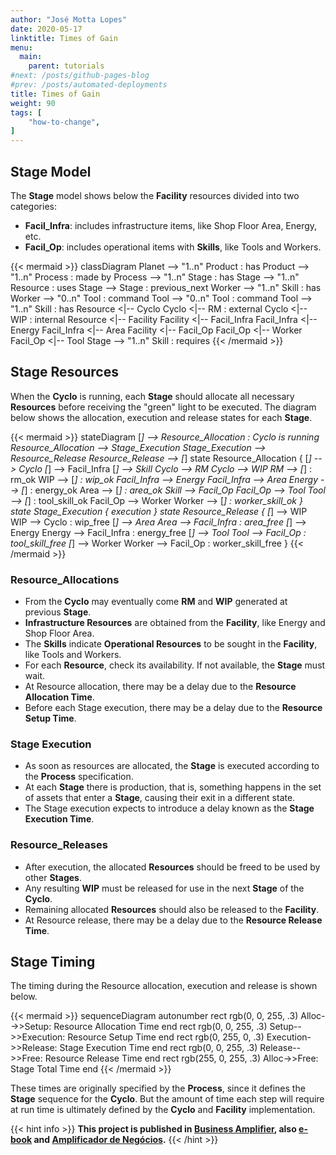 ```yaml
---
author: "José Motta Lopes"
date: 2020-05-17
linktitle: Times of Gain
menu:
  main:
    parent: tutorials
#next: /posts/github-pages-blog
#prev: /posts/automated-deployments
title: Times of Gain
weight: 90
tags: [
    "how-to-change",
]
---
```

## Stage Model

The **Stage** model shows below the **Facility** resources divided into two categories:

- **Facil_Infra**: includes infrastructure items, like Shop Floor Area, Energy, etc.
- **Facil_Op**: includes operational items with **Skills**, like Tools and Workers.

{{< mermaid >}}
classDiagram
    Planet --> "1..n" Product : has
    Product --> "1..n" Process : made by
    Process --> "1..n" Stage : has
    Stage --> "1..n" Resource : uses
    Stage --> Stage : previous_next
    Worker --> "1..n" Skill : has
    Worker --> "0..n" Tool : command
    Tool --> "0..n" Tool : command
    Tool --> "1..n" Skill : has
    Resource <|-- Cyclo
    Cyclo <|-- RM : external
    Cyclo <|-- WIP : internal
    Resource <|-- Facility
    Facility <|-- Facil_Infra
    Facil_Infra <|-- Energy
    Facil_Infra <|-- Area
    Facility <|-- Facil_Op
    Facil_Op <|-- Worker
    Facil_Op <|-- Tool
    Stage --> "1..n" Skill : requires
{{< /mermaid >}}

## Stage Resources

When the **Cyclo** is running, each **Stage** should allocate all necessary **Resources** before receiving the "green" light to be executed. The diagram below shows the allocation, execution and release states for each **Stage**.

{{< mermaid >}}
stateDiagram
    [*] --> Resource_Allocation : Cyclo is running
    Resource_Allocation --> Stage_Execution
    Stage_Execution --> Resource_Release
    Resource_Release --> [*]
    state Resource_Allocation {
        [*] --> Cyclo
        [*] --> Facil_Infra
        [*] --> Skill
        Cyclo --> RM
        Cyclo --> WIP
        RM --> [*] : rm_ok
        WIP --> [*] : wip_ok
        Facil_Infra --> Energy
        Facil_Infra --> Area
        Energy --> [*] : energy_ok
        Area --> [*] : area_ok
        Skill --> Facil_Op
        Facil_Op --> Tool
        Tool --> [*] : tool_skill_ok
        Facil_Op --> Worker
        Worker --> [*] : worker_skill_ok
    }
    state Stage_Execution {
        execution
    }
    state Resource_Release {
        [*] --> WIP
        WIP --> Cyclo : wip_free
        [*] --> Area
        Area --> Facil_Infra : area_free
        [*] --> Energy
        Energy --> Facil_Infra : energy_free
        [*] --> Tool
        Tool --> Facil_Op : tool_skill_free
        [*] --> Worker
        Worker --> Facil_Op : worker_skill_free
    }
{{< /mermaid >}}

### Resource_Allocations

- From the **Cyclo** may eventually come **RM** and **WIP** generated at previous **Stage**.
- **Infrastructure Resources** are obtained from the **Facility**, like Energy and Shop Floor Area.
- The **Skills** indicate **Operational Resources** to be sought in the **Facility**, like Tools and Workers.
- For each **Resource**, check its availability. If not available, the **Stage** must wait.
- At Resource allocation, there may be a delay due to the **Resource Allocation Time**.
- Before each Stage execution, there may be a delay due to the **Resource Setup Time**.

### Stage Execution

- As soon as resources are allocated, the **Stage** is executed according to the **Process** specification.
- At each **Stage** there is production, that is, something happens in the set of assets that enter a **Stage**, causing their exit in a different state.
- The Stage execution expects to introduce a delay known as the **Stage Execution Time**.

### Resource_Releases

- After execution, the allocated **Resources** should be freed to be used by other **Stages**.
- Any resulting **WIP** must be released for use in the next **Stage** of the **Cyclo**.
- Remaining allocated **Resources** should also be released to the **Facility**.
- At Resource release, there may be a delay due to the **Resource Release Time**.

## Stage Timing
 
The timing during the Resource allocation, execution and release is shown below.

{{< mermaid >}}
sequenceDiagram
    autonumber
    rect rgb(0, 0, 255, .3)
        Alloc-->>Setup: Resource Allocation Time
    end
    rect rgb(0, 0, 255, .3)
        Setup-->>Execution: Resource Setup Time
    end
    rect rgb(0, 255, 0, .3)
        Execution->>Release: Stage Execution Time
    end
    rect rgb(0, 0, 255, .3)
        Release-->>Free: Resource Release Time
    end
    rect rgb(255, 0, 255, .3)
        Alloc->>Free: Stage Total Time
    end
{{< /mermaid >}}

These times are originally specified by the **Process**, since it defines the **Stage** sequence for the **Cyclo**. But the amount of time each step will require at run time is ultimately defined by the **Cyclo** and **Facility** implementation.

{{< hint info >}}
**This project is published in [Business Amplifier](https://www.amazon.com/Business-Amplifier-M-Sc-Motta-Lopes/dp/B083XGK14Q), also [e-book](https://www.amazon.com/Business-Amplifier-Jose-Motta-Lopes-ebook-dp-B086L6V6QY/dp/B086L6V6QY/) and [Amplificador de Negócios](https://www.amazon.com/M-Sc-Jose-Motta-Lopes/dp/8592301009).**
{{< /hint >}}
